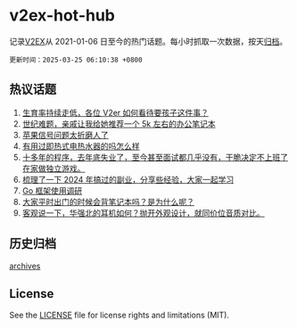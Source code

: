 # v2ex-hot-hub

 记录[V2EX](https://www.v2ex.com/)从 2021-01-06 日至今的热门话题。每小时抓取一次数据，按天[归档](archives)。

`更新时间：2025-03-25 06:10:38 +0800`

## 热议话题

1. [生育率持续走低，各位 V2er 如何看待要孩子这件事？](https://www.v2ex.com/t/1120585)
1. [世纪难题，亲戚让我给她推荐一个 5k 左右的办公笔记本](https://www.v2ex.com/t/1120611)
1. [苹果信号问题太折磨人了](https://www.v2ex.com/t/1120615)
1. [有用过即热式电热水器的吗怎么样](https://www.v2ex.com/t/1120543)
1. [十多年的程序，去年底失业了，至今甚至面试都几乎没有，干脆决定不上班了在家做独立游戏。](https://www.v2ex.com/t/1120556)
1. [梳理了一下 2024 年搞过的副业，分享些经验，大家一起学习](https://www.v2ex.com/t/1120630)
1. [Go 框架使用调研](https://www.v2ex.com/t/1120679)
1. [大家平时出门的时候会背笔记本吗？是为什么呢？](https://www.v2ex.com/t/1120572)
1. [客观说一下，华强北的耳机如何？抛开外观设计，就同价位音质对比。](https://www.v2ex.com/t/1120566)

## 历史归档

[archives](archives)

## License

See the [LICENSE](LICENSE) file for license rights and limitations (MIT).
